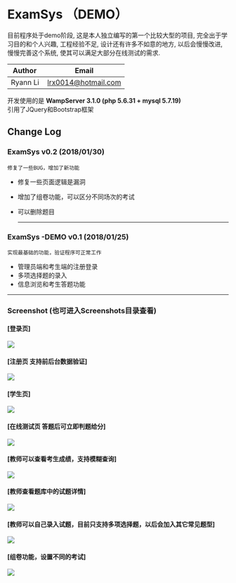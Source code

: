 ExamSys （DEMO）
===========================
目前程序处于demo阶段, 这是本人独立编写的第一个比较大型的项目, 完全出于学习目的和个人兴趣, 工程经验不足, 设计还有许多不如意的地方, 以后会慢慢改进, 慢慢完善这个系统, 使其可以满足大部分在线测试的需求. <br>

  Author  | Email
  ------------- | -------------
 Ryann Li  | lrx0014@hotmail.com

开发使用的是 **WampServer 3.1.0 (php 5.6.31 + mysql 5.7.19)** <br>
引用了JQuery和Bootstrap框架 <br>

Change Log
-----------
### ExamSys v0.2 (2018/01/30)
    修复了一些BUG，增加了新功能
* 修复一些页面逻辑是漏洞
* 增加了组卷功能，可以区分不同场次的考试
* 可以删除题目
  
  <hr>
  
### ExamSys -DEMO v0.1 (2018/01/25)
    实现最基础的功能，验证程序可正常工作
  * 管理员端和考生端的注册登录
  * 多项选择题的录入
  * 信息浏览和考生答题功能
  
  <hr>
  
### Screenshot (也可进入Screenshots目录查看)

#### [登录页]
![](https://github.com/lrx0014/ExamSys/blob/master/Screenshots/login_page.PNG)

#### [注册页 支持前后台数据验证]
![](https://github.com/lrx0014/ExamSys/blob/master/Screenshots/SignUp_page.PNG)

#### [学生页]
![](https://github.com/lrx0014/ExamSys/blob/master/Screenshots/StudentInfo_page.PNG)

#### [在线测试页 答题后可立即判题给分]
![](https://github.com/lrx0014/ExamSys/blob/master/Screenshots/Test_page.PNG)

#### [教师可以查看考生成绩，支持模糊查询]
![](https://github.com/lrx0014/ExamSys/blob/master/Screenshots/Teacher_1.PNG)

#### [教师查看题库中的试题详情]
![](https://github.com/lrx0014/ExamSys/blob/master/Screenshots/Teacher_2.PNG)

#### [教师可以自己录入试题，目前只支持多项选择题，以后会加入其它常见题型]
![](https://github.com/lrx0014/ExamSys/blob/master/Screenshots/Teacher_3.PNG)

#### [组卷功能，设置不同的考试]
![](https://github.com/lrx0014/ExamSys/blob/master/Screenshots/Teacher_4.PNG)

